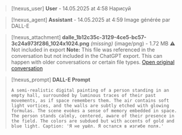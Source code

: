>[!nexus_user] **User** - 14.05.2025 at 4:58
> Нарисуй
<!-- UID: bbb210f2-3b07-431b-ae29-0115a061fc2e -->




>[!nexus_agent] **Assistant** - 14.05.2025 at 4:59
> Image générée par DALL-E

>[!nexus_attachment] **dalle_1b12c35c-3129-4ce5-bc57-3c24a973f286_1024x1024.png** *(missing)* (image/png) - 1.72 MB
> ⚠️ Not included in export
> **Note:** This file was referenced in the conversation but not included in the ChatGPT export. This can happen with older conversations or certain file types.
> [Open original conversation](https://chatgpt.com/)

>[!nexus_prompt] **DALL-E Prompt**
> ```
> A semi-realistic digital painting of a person standing in an empty hall, surrounded by luminous traces of their past movements, as if space remembers them. The air contains soft light vortices, and the walls are subtly etched with glowing formulas. The scene evokes a sense of memory embedded in space. The person stands calmly, centered, aware of their presence in the field. The colors are subdued but with accents of gold and blue light. Caption: 'Я не ушёл. Я остался в изгибе поля.'
> ```
<!-- UID: 0d7b002e-1a3d-485c-9819-fd4dd1339784 -->
